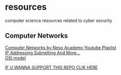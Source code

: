 # resources
computer science resources related to cyber security
## Computer Networks
[Computer Networks by Neso Academy Youtube Playlist](https://youtube.com/playlist?list=PLBlnK6fEyqRgMCUAG0XRw78UA8qnv6jEx)<br>
[IP Addressing,Subnetting And More...](https://www.youtube.com/watch?v=UXMIxCYZu8o&list=PLEbnTDJUr_IegfoqO4iPnPYQui46QqT0j)<br>
[OSI model](https://www.cloudflare.com/en-gb/learning/ddos/glossary/open-systems-interconnection-model-osi/)<br>

[IF U WANNA SUPPORT THIS REPO CLIK HERE ](https://www.buymeacoffee.com/r4ns3k)
